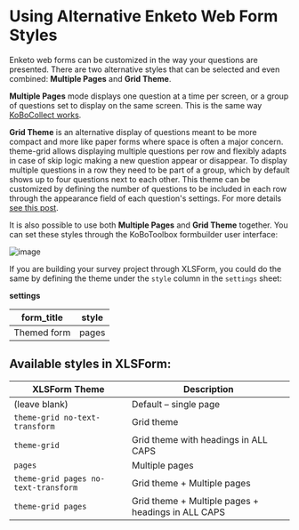 # Using Alternative Enketo Web Form Styles

Enketo web forms can be customized in the way your questions are presented. There are two alternative styles that can be selected and even combined: **Multiple Pages** and **Grid Theme**.

**Multiple Pages** mode displays one question at a time per screen, or a group of questions set to display on the same screen. This is the same way [KoBoCollect works](group_repeat.md).

**Grid Theme** is an alternative display of questions meant to be more compact and more like paper forms where space is often a major concern. theme-grid allows displaying multiple questions per row and flexibly adapts in case of skip logic making a new question appear or disappear. To display multiple questions in a row they need to be part of a group, which by default shows up to four questions next to each other. This theme can be customized by defining the number of questions to be included in each row through the appearance field of each question's settings. For more details [see this post](https://blog.enketo.org/gorgeous-grid).

It is also possible to use both **Multiple Pages** and **Grid Theme** together. You can set these styles through the KoBoToolbox formbuilder user interface:

![image](/images/alternative_enketo/multiple_grid.gif)

If you are building your survey project through XLSForm, you could do the same by defining the theme under the `style` column in the `settings` sheet:

__settings__

| form_title  | style |
| ---         | ---   |
| Themed form | pages |

## Available styles in XLSForm:

| XLSForm Theme                        | Description                                        |
| ---                                  | ---                                                |
| (leave blank)                        | Default – single page                              |
| `theme-grid no-text-transform`       | Grid theme                                         |
| `theme-grid`                         | Grid theme with headings in ALL CAPS               |
| `pages`                              | Multiple pages                                     |
| `theme-grid pages no-text-transform` | Grid theme + Multiple pages                        |
| `theme-grid pages`                   | Grid theme + Multiple pages + headings in ALL CAPS |

